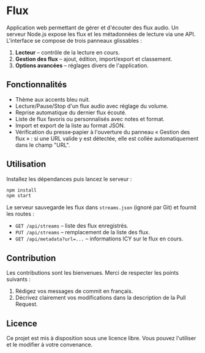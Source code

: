 # Flux

Application web permettant de gérer et d'écouter des flux audio.
Un serveur Node.js expose les flux et les métadonnées de lecture via une API.
L'interface se compose de trois panneaux glissables :

1. **Lecteur** – contrôle de la lecture en cours.
2. **Gestion des flux** – ajout, édition, import/export et classement.
3. **Options avancées** – réglages divers de l'application.

## Fonctionnalités

- Thème aux accents bleu nuit.
- Lecture/Pause/Stop d'un flux audio avec réglage du volume.
- Reprise automatique du dernier flux écouté.
- Liste de flux favoris ou personnalisés avec notes et format.
- Import et export de la liste au format JSON.
- Vérification du presse‑papier à l'ouverture du panneau « Gestion des flux » :
  si une URL valide y est détectée, elle est collée automatiquement dans le champ "URL".

## Utilisation

Installez les dépendances puis lancez le serveur :

```bash
npm install
npm start
```

Le serveur sauvegarde les flux dans `streams.json` (ignoré par Git) et
fournit les routes :

- `GET /api/streams` – liste des flux enregistrés.
- `PUT /api/streams` – remplacement de la liste des flux.
- `GET /api/metadata?url=...` – informations ICY sur le flux en cours.

## Contribution

Les contributions sont les bienvenues. Merci de respecter les points suivants :

1. Rédigez vos messages de commit en français.
2. Décrivez clairement vos modifications dans la description de la Pull Request.

## Licence

Ce projet est mis à disposition sous une licence libre. Vous pouvez l'utiliser
et le modifier à votre convenance.
